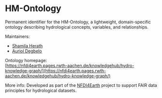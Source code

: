 # HM-Ontology

Permanent identifier for the HM-Ontology, a lightweight, domain-specific ontology describing hydrological concepts, variables, and relationships.

Maintainers:  
- [Shamila Herath](https://github.com/shamilasudalshana) 
- [Auriol Degbelo](https://github.com/aurioldegbelo) 

Ontology homepage:  
[https://nfdi4earth.pages.rwth-aachen.de/knowledgehub/hydro-knowledge-graph/](https://nfdi4earth.pages.rwth-aachen.de/knowledgehub/hydro-knowledge-graph/)

More info: Developed as part of the [NFDI4Earth](https://www.nfdi4earth.de/) project to support FAIR data principles for hydrological datasets.
